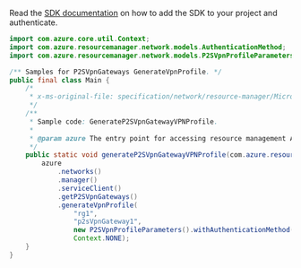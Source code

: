Read the [SDK documentation](https://github.com/Azure/azure-sdk-for-java/blob/azure-resourcemanager_2.13.0/sdk/resourcemanager/azure-resourcemanager/README.md) on how to add the SDK to your project and authenticate.

```java
import com.azure.core.util.Context;
import com.azure.resourcemanager.network.models.AuthenticationMethod;
import com.azure.resourcemanager.network.models.P2SVpnProfileParameters;

/** Samples for P2SVpnGateways GenerateVpnProfile. */
public final class Main {
    /*
     * x-ms-original-file: specification/network/resource-manager/Microsoft.Network/stable/2021-05-01/examples/P2SVpnGatewayGenerateVpnProfile.json
     */
    /**
     * Sample code: GenerateP2SVpnGatewayVPNProfile.
     *
     * @param azure The entry point for accessing resource management APIs in Azure.
     */
    public static void generateP2SVpnGatewayVPNProfile(com.azure.resourcemanager.AzureResourceManager azure) {
        azure
            .networks()
            .manager()
            .serviceClient()
            .getP2SVpnGateways()
            .generateVpnProfile(
                "rg1",
                "p2sVpnGateway1",
                new P2SVpnProfileParameters().withAuthenticationMethod(AuthenticationMethod.EAPTLS),
                Context.NONE);
    }
}
```
